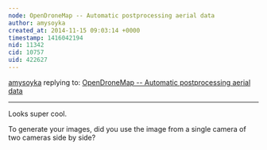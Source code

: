 ```yaml
---
node: OpenDroneMap -- Automatic postprocessing aerial data
author: amysoyka
created_at: 2014-11-15 09:03:14 +0000
timestamp: 1416042194
nid: 11342
cid: 10757
uid: 422627
---
```




[amysoyka](../profile/amysoyka) replying to: [OpenDroneMap -- Automatic postprocessing aerial data](../notes/smathermather/11-14-2014/opendronemap-automatic-postprocessing-aerial-data)

----
Looks super cool.

To generate your images, did you use the image from a single camera of two cameras side by side?